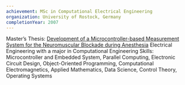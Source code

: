 ```yaml
---
achievement: MSc in Computational Electrical Engineering
organization: University of Rostock, Germany
completionYear: 2007
---
```


Master’s Thesis: [Development of a Microcontroller-based Measurement System for the Neuromuscular Blockade during Anesthesia](https://www.proquest.com/docview/2801854471)
Electrical Engineering with a major in Computational Engineering
Skills: Microcontroller and Embedded System, Parallel Computing, Electronic Circuit Design, Object-Oriented Programming, Computational Electromagnetics, Applied Mathematics, Data Science, Control Theory, Operating Systems
